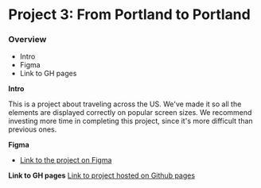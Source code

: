 # Project 3: From Portland to Portland

### Overview
* Intro
* Figma
* Link to GH pages

**Intro**

This is a project about traveling across the US. We've made it so all the elements are displayed correctly on popular screen sizes. We recommend investing more time in completing this project, since it's more difficult than previous ones.

**Figma**

* [Link to the project on Figma](https://www.figma.com/file/lNsn9aE1Be6bvg9FeAzRXT/Sprint-3-From-Portland-to-Portland-desktop-mobile?node-id=0%3A1)

**Link to GH pages**
[Link to project hosted on Github pages](https://hmarcos8472.github.io/web_project_3/)
